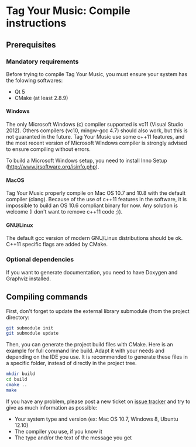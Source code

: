 # Tag Your Music: Compile instructions

## Prerequisites

### Mandatory requirements

Before trying to compile Tag Your Music, you must ensure your system has the folowing softwares:

 - Qt 5
 - CMake (at least 2.8.9)

#### Windows

The only Microsoft Windows (c) compiler supported is vc11 (Visual Studio 2012). Others compilers (vc10, mingw-gcc 4.7)
should also work, but this is not guaranted in the future. Tag Your Music use some c++11 features, and the most
recent version of Microsoft Windows compiler is strongly advised to ensure compiling without errors.

To build a Microsoft Windows setup, you need to install Inno Setup (http://www.jrsoftware.org/isinfo.php).

#### MacOS

Tag Your Music properly compile on Mac OS 10.7 and 10.8 with the default compiler (clang). Because of the use of
c++11 features in the software, it is impossible to build an OS 10.6 compliant binary for now. Any solution is
welcome (I don't want to remove c++11 code ;)).

#### GNU/Linux

The default gcc version of modern GNU/Linux distributions should be ok. C++11 specific flags are added by CMake.

### Optional dependencies

If you want to generate documentation, you need to have Doxygen and Graphviz installed.

## Compiling commands

First, don't forget to update the external library submodule (from the project directory:

```bash
git submodule init
git submodule update
```

Then, you can generate the project build files with CMake. Here is an example for full command line build. Adapt
it with your needs and depending on the IDE you use. It is recommended to generate these files in a specific folder,
instead of directly in the project tree.

```bash
mkdir build
cd build
cmake ..
make
```

If you have any problem, please post a new ticket on [issue tracker](https://github.com/alorence/tym/issues "Tag Your Music issues")
and try to give as much information as possible:

 - Your system type and version (ex: Mac OS 10.7, Windows 8, Ubuntu 12.10)
 - The compiler you use, if you know it
 - The type and/or the text of the message you get
